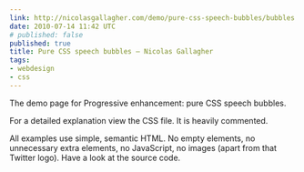 ```yaml
---
link: http://nicolasgallagher.com/demo/pure-css-speech-bubbles/bubbles.html#
date: 2010-07-14 11:42 UTC
# published: false
published: true
title: Pure CSS speech bubbles – Nicolas Gallagher
tags:
- webdesign
- css
---
```


The demo page for Progressive enhancement: pure CSS speech bubbles.

For a detailed explanation view the CSS file. It is heavily commented.

All examples use simple, semantic HTML. No empty elements, no unnecessary extra elements, no JavaScript, no images (apart from that Twitter logo). Have a look at the source code.
